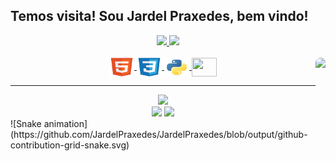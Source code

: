 ## Temos visita! Sou Jardel Praxedes, bem vindo! 
<div align="center">
  <a href="https://github.com/JardelPraxedes">
  <img height="180em" src="https://github-readme-stats.vercel.app/api?username=JardelPraxedes&show_icons=true&theme=dark&include_all_commits=true&count_private=true"/>
  <img height="180em" src="https://github-readme-stats.vercel.app/api/top-langs/?username=JardelPraxedes&layout=compact&langs_count=7&theme=dark"/>
</div>
<div align="center"><br>
  <img align="center" height="30" width="40" src="https://raw.githubusercontent.com/devicons/devicon/master/icons/html5/html5-original.svg">
  <img align="center"  height="30" width="40" src="https://raw.githubusercontent.com/devicons/devicon/master/icons/css3/css3-original.svg">
  <img align="center"  height="30" width="40" src="https://raw.githubusercontent.com/devicons/devicon/master/icons/python/python-original.svg">
  <img align="center"  height="30" width="40" src="https://images.vexels.com/media/users/3/166179/isolated/lists/b83d6b47a9502dfaf535087627a8bf96-icone-da-linguagem-de-programacao-c.png">
  <img align="right" height="150" style="border-radius:50px;" src="https://c.tenor.com/A32q04Ml-DwAAAAC/tony-tony-tony-chopper.gif">
</div>
<div align="center"><hr>
  <a href="https://instagram.com/praxedes_jardel" target="_blank"><img src="https://img.shields.io/badge/-Instagram-%23E4405F?style=for-the-badge&logo=instagram&logoColor=white" target="_blank"></a><br>
  <a href="https://www.linkedin.com/in/jardel-costa-9a59a51b2/" target="_blank"><img src="https://img.shields.io/badge/-LinkedIn-%230077B5?style=for-the-badge&logo=linkedin&logoColor=white" target="_blank"></a> 
  <a href = "mailto:jardelcosta111@gmail.com"><img src="https://img.shields.io/badge/-Gmail-%23333?style=for-the-badge&logo=gmail&logoColor=white" target="_blank"></a>
</div>
  ![Snake animation](https://github.com/JardelPraxedes/JardelPraxedes/blob/output/github-contribution-grid-snake.svg)
</div>
